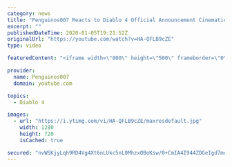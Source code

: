 ```yaml
---
category: news
title: "Penguinos007 Reacts to Diablo 4 Official Announcement Cinematic Trailer (Blizzcon 2019)"
excerpt: ""
publishedDateTime: 2020-01-05T19:21:52Z
originalUrl: "https://youtube.com/watch?v=HA-QFLB9cZE"
type: video

featuredContent: "<iframe width=\"800\" height=\"500\" frameborder=\"0\" src=\"https://www.youtube.com/embed/HA-QFLB9cZE\" allow=\"accelerometer; autoplay; encrypted-media; gyroscope; picture-in-picture\" allowfullscreen></iframe>"

provider:
  name: Penguinos007
  domain: youtube.com

topics:
  - Diablo 4

images:
  - url: "https://i.ytimg.com/vi/HA-QFLB9cZE/maxresdefault.jpg"
    width: 1280
    height: 720
    isCached: true

secured: "nvWSKjyLqh9RD4Vg4Xt6nLUkc5nL0MhzxOBoKsw/0+CmIA4I944ZDGeIgd7mczamcolaCZ4sgQAuTNqb+sVaR8sxZVVLiiGo47n+w96WQ61O+Id8v6IwQ1IOZaBW0qT/19hSKa/16JwaVFzhtFvRVwFRhqkJsIY/hZfV5fjK498dDSdEpaDA0kixafs9Y2546aAou3me4UwBW0BN5vMSKFT81bKEnxX6Bs8zCQuWT4QK/cmhdLd5CIfr1N7JroGgVFyaeNnA4FZld+dJkR6jZNq0Q1nxyDLZSlHA/+ye2kzRGGXY7dgrp4qp0SXmU5ST0qSBXOzB56ZXe3xgT9QR6mk/EvUDFdZIsw25z2opIYB+iYLVGzmidvkh17XjlSMzc/SokX/dTAVTy5H5WCe+RGQOPbYrgQWZNDnJZrDbVNxgS68JG19BD4Sy0xILKVQY;fFGB0Vpc8EQChDbQcTubxA=="
---
```


